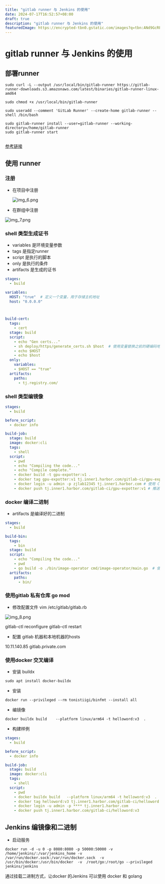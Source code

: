 ```yaml
---
title: "gitlab runner 与 Jenkins 的使用"
date: 2024-07-17T16:52:57+08:00
draft: true
description: "gitlab runner 与 Jenkins 的使用"
featuredImage: https://encrypted-tbn0.gstatic.com/images?q=tbn:ANd9GcRPKPPRN0kcIx8lMzyILYdk7u1Y9oTDimGN_Q&s
---
```


<!--more-->

# gitlab runner 与 Jenkins 的使用

## 部署runner

```
sudo curl -L --output /usr/local/bin/gitlab-runner https://gitlab-runner-downloads.s3.amazonaws.com/latest/binaries/gitlab-runner-linux-amd64

sudo chmod +x /usr/local/bin/gitlab-runner

sudo useradd --comment 'GitLab Runner' --create-home gitlab-runner --shell /bin/bash

sudo gitlab-runner install --user=gitlab-runner --working-directory=/home/gitlab-runner
sudo gitlab-runner start


```

[参考链接](https://docs.gitlab.cn/runner/install/linux-manually.html)



## 使用 runner

### 注册
* 在项目中注册

  ![img_6.png](https://zhuyaguang-1308110266.cos.ap-shanghai.myqcloud.com/img/img_6.png)

* 在群组中注册

![img_7.png](https://zhuyaguang-1308110266.cos.ap-shanghai.myqcloud.com/img/img_7.png)



### shell 类型生成证书

* variables 是环境变量参数
* tags 是指定runner
* script 是执行的脚本
* only 是执行的条件
* artifacts 是生成的证书

```yaml
stages:
  - build

variables:
  HOST: "true"  # 定义一个变量，用于存储主机地址
  host: "0.0.0.0"



build-cert:
  tags:
    - cert
  stage: build
  script:
    - echo "Gen certs..."
    - sh deploy/https/generate_certs.sh $host  # 使用变量替换之前的硬编码地址
    - echo $HOST
    - echo $host
  only:
    variables:
    - $HOST == "true"
  artifacts:
    paths:
      - tj.registry.com/

```

### shell 类型编镜像

```yaml
stages:
  - build

before_script:
  - docker info

build-job:
  stage: build
  image: docker:cli
  tags:
    - shell
  script:
    - pwd
    - echo "Compiling the code..."
    - echo "Compile complete."
    - docker build -t gpu-expotter:v1 .
    - docker tag gpu-expotter:v1 tj.inner1.harbor.com/gitlab-ci/gpu-expotter:v1 # 替换 CI_REGISTRY_IMAGE 为你的镜像仓库地址
    - docker login -u admin -p zjlab12345 tj.inner1.harbor.com # 使用 CI/CD 变量进行认证
    - docker push tj.inner1.harbor.com/gitlab-ci/gpu-expotter:v1 # 推送镜像到 GitLab 的容器注册表或其他镜像仓库

```

### docker 编译二进制

* artifacts 是编译好的二进制

```yaml
stages:
  - build

build-bin:
  tags:
    - bin
  stage: build
  script:
    - echo "Compiling the code..."
    - pwd
    - go build -o ./bin/image-operator cmd/image-operator/main.go  # 使用变量替换之前的硬编码地址
  artifacts:
    paths:
      - bin/
```



### 使用gitlab 私有仓库 go mod 

* 修改配置文件  vim /etc/gitlab/gitlab.rb 

![img_8.png](https://zhuyaguang-1308110266.cos.ap-shanghai.myqcloud.com/img/img_8.png)

gitlab-ctl reconfigure
gitlab-ctl restart

* 配置 gitlab 机器和本地机器的hosts

10.11.140.85 gitlab.private.com

### 使用docker 交叉编译

* 安装 buildx

```
sudo apt install docker-buildx
```

* 安装

```
docker run --privileged --rm tonistiigi/binfmt --install all
```

* 编镜像

```
docker buildx build    --platform linux/arm64 -t helloword:v3  .
```

* 构建样例

```yaml
stages:
  - build

before_script:
  - docker info

build-job:
  stage: build
  image: docker:cli
  tags:
    - shell
  script:
    - pwd
    - docker buildx build   --platform linux/arm64 -t helloword:v3  .
    - docker tag helloword:v3 tj.inner1.harbor.com/gitlab-ci/helloword:v3 
    - docker login -u admin -p **** tj.inner1.harbor.com 
    - docker push tj.inner1.harbor.com/gitlab-ci/helloword:v3 
```



## Jenkins 编镜像和二进制

* 启动服务
```shell
docker run -d -u 0 -p 8080:8080 -p 50000:50000 -v /home/jenkins/:/var/jenkins_home -v /var/run/docker.sock:/var/run/docker.sock  -v /usr/bin/docker:/usr/bin/docker  -v  /root/go:/root/go --privileged  jenkins/jenkins
```
通过挂载二进制方式，让docker 的Jenkins 可以使用 docker 和 golang
